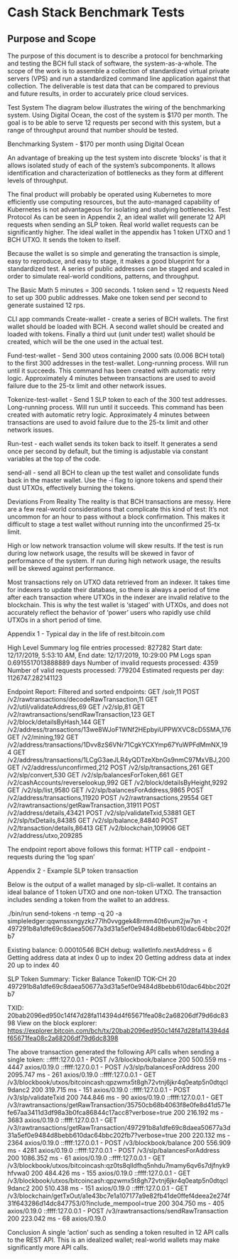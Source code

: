 # Cash Stack Benchmark Tests


## Purpose and Scope
The purpose of this document is to describe a protocol for benchmarking and testing the BCH full stack of software, the system-as-a-whole. The scope of the work is to assemble a collection of standardized virtual private servers (VPS) and run a standardized command line application against that collection. The deliverable is test data that can be compared to previous and future results, in order to accurately price cloud services.

Test System
The diagram below illustrates the wiring of the benchmarking system. Using Digital Ocean, the cost of the system is $170 per month. The goal is to be able to serve 12 requests per second with this system, but a range of throughput around that number should be tested.


Benchmarking System - $170 per month using Digital Ocean

An advantage of breaking up the test system into discrete ‘blocks’ is that it allows isolated study of each of the system’s subcomponents. It allows identification and characterization of bottlenecks as they form at different levels of throughput.

The final product will probably be operated using Kubernetes to more efficiently use computing resources, but the auto-managed capability of Kubernetes is not advantageous for isolating and studying bottlenecks.
Test Protocol
As can be seen in Appendix 2, an ideal wallet will generate 12 API requests when sending an SLP token. Real world wallet requests can be significantly higher. The ideal wallet in the appendix has 1 token UTXO and 1 BCH UTXO. It sends the token to itself.

Because the wallet is so simple and generating the transaction is simple, easy to reproduce, and easy to stage, it makes a good blueprint for a standardized test. A series of public addresses can be staged and scaled in order to simulate real-world conditions, patterns, and throughput.


The Basic Math
5 minutes = 300 seconds.
1 token send = 12 requests
Need to set up 300 public addresses. Make one token send per second to generate sustained 12 rps.

CLI app commands
Create-wallet - create a series of BCH wallets. The first wallet should be loaded with BCH. A second wallet should be created and loaded with tokens. Finally a third uut (unit under test) wallet should be created, which will be the one used in the actual test.


Fund-test-wallet - Send 300 utxos containing 2000 sats (0.006 BCH total) to the first 300 addresses in the test-wallet. Long-running process. Will run until it succeeds.
This command has been created with automatic retry logic. Approximately 4 minutes between transactions are used to avoid failure due to the 25-tx limit and other network issues.


Tokenize-test-wallet - Send 1 SLP token to each of the 300 test addresses. Long-running process. Will run until it succeeds.
This command has been created with automatic retry logic. Approximately 4 minutes between transactions are used to avoid failure due to the 25-tx limit and other network issues.


Run-test - each wallet sends its token back to itself. It generates a send once per second by default, but the timing is adjustable via constant variables at the top of the code.


send-all - send all BCH to clean up the test wallet and consolidate funds back in the master wallet. Use the -i flag to ignore tokens and spend their dust UTXOs, effectively burning the tokens.

Deviations From Reality
The reality is that BCH transactions are messy. Here are a few real-world considerations that complicate this kind of test:
It’s not uncommon for an hour to pass without a block confirmation. This makes it difficult to stage a test wallet without running into the unconfirmed 25-tx limit.


High or low network transaction volume will skew results. If the test is run during low network usage, the results will be skewed in favor of performance of the system. If run during high network usage, the results will be skewed against performance.


Most transactions rely on UTXO data retrieved from an indexer. It takes time for indexers to update their database, so there is always a period of time after each transaction where UTXOs in the indexer are invalid relative to the blockchain. This is why the test wallet is ‘staged’ with UTXOs, and does not accurately reflect the behavior of ‘power’ users who rapidly use child UTXOs in a short period of time.

Appendix 1 - Typical day in the life of rest.bitcoin.com

High Level Summary
log file entries processed: 827282
Start date: 12/17/2019, 5:53:10 AM, End date: 12/17/2019, 10:29:00 PM
Logs span 0.6915517013888889 days
Number of invalid requests processed: 4359
Number of valid requests processed: 779204
Estimated requests per day: 1126747.282141123

Endpoint Report:
Filtered and sorted endpoints:
GET /solr,11
POST /v2/rawtransactions/decodeRawTransaction,11
GET /v2/util/validateAddress,69
GET /v2/slp,81
GET /v2/rawtransactions/sendRawTransaction,123
GET /v2/block/detailsByHash,144
GET /v2/address/transactions/13we8WJoF1WNf2HEpbyiUPPWXVC8cD5SMA,176
GET /v2/mining,192
GET /v2/address/transactions/1Dvv8zS6VNr71CgkYCXYmp67YuWPFdMmNX,194
GET /v2/address/transactions/1LCgG3aeJLR4yQDTzeXbnGs9nmC97MxVBJ,200
GET /v2/address/unconfirmed,212
POST /v2/slp/transactions,261
GET /v2/slp/convert,530
GET /v2/slp/balancesForToken,661
GET /v2/cashAccounts/reverselookup,992
GET /v2/block/detailsByHeight,9292
GET /v2/slp/list,9580
GET /v2/slp/balancesForAddress,9865
POST /v2/address/transactions,11920
POST /v2/rawtransactions,29554
GET /v2/rawtransactions/getRawTransaction,31911
POST /v2/address/details,43421
POST /v2/slp/validateTxid,53881
GET /v2/slp/txDetails,84385
GET /v2/slp/balance,84840
POST /v2/transaction/details,86413
GET /v2/blockchain,109906
GET /v2/address/utxo,209285

The endpoint report above follows this format:
HTTP call - endpoint - requests during the ‘log span’

Appendix 2 - Example SLP token transaction

Below is the output of a wallet managed by slp-cli-wallet. It contains an ideal balance of 1 token UTXO and one non-token UTXO. The transaction includes sending a token from the wallet to an address.

./bin/run send-tokens -n temp -q 20 -a simpleledger:qqwnssxngyzkz77lh0vvggek48rmm40t6vum2jw7sn -t 497291b8a1dfe69c8daea50677a3d31a5ef0e9484d8bebb610dac64bbc202fb7

Existing balance: 0.00010546 BCH
debug: walletInfo.nextAddress = 6
Getting address data at index 0 up to index 20
Getting address data at index 20 up to index 40

SLP Token Summary:
Ticker Balance TokenID
TOK-CH 20 497291b8a1dfe69c8daea50677a3d31a5ef0e9484d8bebb610dac64bbc202fb7

TXID: 20bab2096ed950c14f47d28fa114394d4f65671fea08c2a68206df79d6dc8398
View on the block explorer: https://explorer.bitcoin.com/bch/tx/20bab2096ed950c14f47d28fa114394d4f65671fea08c2a68206df79d6dc8398



The above transaction generated the following API calls when sending a single token:
::ffff:127.0.0.1 - POST /v3/blockbook/balance 200 500.559 ms - 4447 axios/0.19.0
::ffff:127.0.0.1 - POST /v3/slp/balancesForAddress 200 2095.747 ms - 261 axios/0.19.0
::ffff:127.0.0.1 - GET /v3/blockbook/utxos/bitcoincash:qpzwmx5t8gh72vtnj6jkr4q0eatp5n0dtqcl9danc2 200 319.715 ms - 151 axios/0.19.0
::ffff:127.0.0.1 - POST /v3/slp/validateTxid 200 744.846 ms - 90 axios/0.19.0
::ffff:127.0.0.1 - GET /v3/rawtransactions/getRawTransaction/35750cb68b4063f8e0fe8d41d571efe67aa3411d3df98a3b0fca86844c17acc8?verbose=true 200 216.192 ms - 3683 axios/0.19.0
::ffff:127.0.0.1 - GET /v3/rawtransactions/getRawTransaction/497291b8a1dfe69c8daea50677a3d31a5ef0e9484d8bebb610dac64bbc202fb7?verbose=true 200 220.132 ms - 2364 axios/0.19.0
::ffff:127.0.0.1 - POST /v3/blockbook/balance 200 556.909 ms - 4281 axios/0.19.0
::ffff:127.0.0.1 - POST /v3/slp/balancesForAddress 200 1086.352 ms - 61 axios/0.19.0
::ffff:127.0.0.1 - GET /v3/blockbook/utxos/bitcoincash:qz0ts8qlldfhq5nhdu7mamy6qv6s7djfnyk9hfvwa0 200 484.426 ms - 155 axios/0.19.0
::ffff:127.0.0.1 - GET /v3/blockbook/utxos/bitcoincash:qpzwmx5t8gh72vtnj6jkr4q0eatp5n0dtqcl9danc2 200 510.438 ms - 151 axios/0.19.0
::ffff:127.0.0.1 - GET /v3/blockchain/getTxOut/a1e43bc7e1a107177a9e82fb41de0ffef4deea2e274f31f643286d14dc847753/0?include_mempool=true 200 304.750 ms - 405 axios/0.19.0
::ffff:127.0.0.1 - POST /v3/rawtransactions/sendRawTransaction 200 223.042 ms - 68 axios/0.19.0


Conclusion
A single ‘action’ such as sending a token resulted in 12 API calls to the REST API. This is an idealized wallet; real-world wallets may make significantly more API calls.

